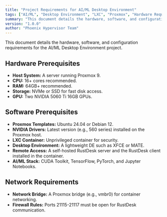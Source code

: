 ```yaml
---
title: "Project Requirements for AI/ML Desktop Environment"
tags: ["AI/ML", "Desktop Environment", "LXC", "Proxmox", "Hardware Requirements", "Software Requirements", "Network Requirements", "NVIDIA GPU", "RustDesk", "CUDA", "TensorFlow", "PyTorch", "Jupyter"]
summary: "This document details the hardware, software, and configuration requirements for the AI/ML Desktop Environment project, including host system specifications, necessary software, and network configurations."
version: "1.0.0"
author: "Phoenix Hypervisor Team"
---
```


This document details the hardware, software, and configuration requirements for the AI/ML Desktop Environment project.

## Hardware Prerequisites
- **Host System:** A server running Proxmox 9.
- **CPU:** 16+ cores recommended.
- **RAM:** 64GB+ recommended.
- **Storage:** NVMe or SSD for fast disk access.
- **GPU:** Two NVIDIA 5060 Ti 16GB GPUs.

## Software Prerequisites
- **Proxmox Templates:** Ubuntu 24.04 or Debian 12.
- **NVIDIA Drivers:** Latest version (e.g., 560 series) installed on the Proxmox host.
- **LXC Container:** Unprivileged container for security.
- **Desktop Environment:** A lightweight DE such as XFCE or MATE.
- **Remote Access:** A self-hosted RustDesk server and the RustDesk client installed in the container.
- **AI/ML Stack:** CUDA Toolkit, TensorFlow, PyTorch, and Jupyter Notebooks.

## Network Requirements
- **Network Bridge:** A Proxmox bridge (e.g., vmbr0) for container networking.
- **Firewall Rules:** Ports 21115-21117 must be open for RustDesk communication.